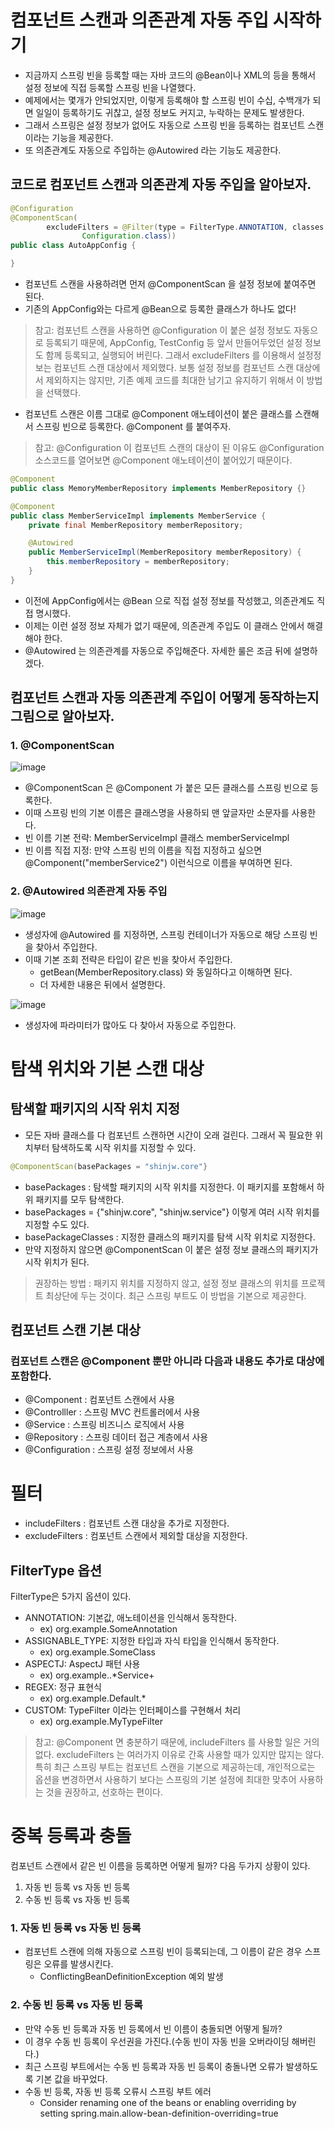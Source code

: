 # 컴포넌트 스캔과 의존관계 자동 주입 시작하기
* 지금까지 스프링 빈을 등록할 때는 자바 코드의 @Bean이나 XML의 <bean> 등을 통해서 설정 정보에 직접 등록할 스프링 빈을 나열했다.
* 예제에서는 몇개가 안되었지만, 이렇게 등록해야 할 스프링 빈이 수십, 수백개가 되면 일일이 등록하기도 귀찮고, 설정 정보도 커지고, 누락하는 문제도 발생한다.
* 그래서 스프링은 설정 정보가 없어도 자동으로 스프링 빈을 등록하는 컴포넌트 스캔이라는 기능을 제공한다.
* 또 의존관계도 자동으로 주입하는 @Autowired 라는 기능도 제공한다.

## 코드로 컴포넌트 스캔과 의존관계 자동 주입을 알아보자.
```java
@Configuration
@ComponentScan(
        excludeFilters = @Filter(type = FilterType.ANNOTATION, classes =
                Configuration.class))
public class AutoAppConfig {

}
```
* 컴포넌트 스캔을 사용하려면 먼저 @ComponentScan 을 설정 정보에 붙여주면 된다.
* 기존의 AppConfig와는 다르게 @Bean으로 등록한 클래스가 하나도 없다!

> 참고: 컴포넌트 스캔을 사용하면 @Configuration 이 붙은 설정 정보도 자동으로 등록되기 때문에, AppConfig, TestConfig 등 앞서 만들어두었던 설정 정보도 함께 등록되고, 실행되어 버린다.
  그래서 excludeFilters 를 이용해서 설정정보는 컴포넌트 스캔 대상에서 제외했다. 
  보통 설정 정보를 컴포넌트 스캔 대상에서 제외하지는 않지만, 기존 예제 코드를 최대한 남기고 유지하기 위해서 이 방법을 선택했다.
  
* 컴포넌트 스캔은 이름 그대로 @Component 애노테이션이 붙은 클래스를 스캔해서 스프링 빈으로
등록한다. @Component 를 붙여주자.
  
> 참고: @Configuration 이 컴포넌트 스캔의 대상이 된 이유도 @Configuration 소스코드를 열어보면 @Component 애노테이션이 붙어있기 때문이다.

```java
@Component
public class MemoryMemberRepository implements MemberRepository {}
```
```java
@Component
public class MemberServiceImpl implements MemberService {
    private final MemberRepository memberRepository;

    @Autowired
    public MemberServiceImpl(MemberRepository memberRepository) {
        this.memberRepository = memberRepository;
    }
}
```
* 이전에 AppConfig에서는 @Bean 으로 직접 설정 정보를 작성했고, 의존관계도 직접 명시했다. 
* 이제는 이런 설정 정보 자체가 없기 때문에, 의존관계 주입도 이 클래스 안에서 해결해야 한다.
* @Autowired 는 의존관계를 자동으로 주입해준다. 자세한 룰은 조금 뒤에 설명하겠다.

## 컴포넌트 스캔과 자동 의존관계 주입이 어떻게 동작하는지 그림으로 알아보자.
### 1. @ComponentScan
![image](https://user-images.githubusercontent.com/39439576/220650267-5972d28c-7e8a-4862-b145-4cf04e10881b.png)
* @ComponentScan 은 @Component 가 붙은 모든 클래스를 스프링 빈으로 등록한다.
* 이때 스프링 빈의 기본 이름은 클래스명을 사용하되 맨 앞글자만 소문자를 사용한다.
* 빈 이름 기본 전략: MemberServiceImpl 클래스 memberServiceImpl
* 빈 이름 직접 지정: 만약 스프링 빈의 이름을 직접 지정하고 싶으면 @Component("memberService2") 이런식으로 이름을 부여하면 된다.

### 2. @Autowired 의존관계 자동 주입
![image](https://user-images.githubusercontent.com/39439576/220650576-04fb53e7-1aec-4f4c-97aa-4ff79c9a5518.png)
* 생성자에 @Autowired 를 지정하면, 스프링 컨테이너가 자동으로 해당 스프링 빈을 찾아서 주입한다.
* 이때 기본 조회 전략은 타입이 같은 빈을 찾아서 주입한다.
  * getBean(MemberRepository.class) 와 동일하다고 이해하면 된다.
  * 더 자세한 내용은 뒤에서 설명한다.

![image](https://user-images.githubusercontent.com/39439576/220650939-61a4a666-1e57-4ddd-a807-17b8e963c9c5.png)
* 생성자에 파라미터가 많아도 다 찾아서 자동으로 주입한다.

# 탐색 위치와 기본 스캔 대상
## 탐색할 패키지의 시작 위치 지정
* 모든 자바 클래스를 다 컴포넌트 스캔하면 시간이 오래 걸린다. 그래서 꼭 필요한 위치부터 탐색하도록 시작 위치를 지정할 수 있다.
```java
@ComponentScan(basePackages = "shinjw.core"}
```
* basePackages : 탐색할 패키지의 시작 위치를 지정한다. 이 패키지를 포함해서 하위 패키지를 모두 탐색한다.
* basePackages = {"shinjw.core", "shinjw.service"} 이렇게 여러 시작 위치를 지정할 수도 있다.
* basePackageClasses : 지정한 클래스의 패키지를 탐색 시작 위치로 지정한다.
* 만약 지정하지 않으면 @ComponentScan 이 붙은 설정 정보 클래스의 패키지가 시작 위치가 된다.
> 권장하는 방법 : 패키지 위치를 지정하지 않고, 설정 정보 클래스의 위치를 프로젝트 최상단에 두는 것이다. 최근 스프링 부트도 이 방법을 기본으로 제공한다.
  
## 컴포넌트 스캔 기본 대상
### 컴포넌트 스캔은 @Component 뿐만 아니라 다음과 내용도 추가로 대상에 포함한다.
* @Component : 컴포넌트 스캔에서 사용
* @Controlller : 스프링 MVC 컨트롤러에서 사용
* @Service : 스프링 비즈니스 로직에서 사용
* @Repository : 스프링 데이터 접근 계층에서 사용
* @Configuration : 스프링 설정 정보에서 사용
  
#  필터
* includeFilters : 컴포넌트 스캔 대상을 추가로 지정한다.
* excludeFilters : 컴포넌트 스캔에서 제외할 대상을 지정한다.
## FilterType 옵션
FilterType은 5가지 옵션이 있다.
* ANNOTATION: 기본값, 애노테이션을 인식해서 동작한다.
  * ex) org.example.SomeAnnotation
* ASSIGNABLE_TYPE: 지정한 타입과 자식 타입을 인식해서 동작한다.
  * ex) org.example.SomeClass
* ASPECTJ: AspectJ 패턴 사용
  * ex) org.example..*Service+
* REGEX: 정규 표현식
  * ex) org\.example\.Default.*
* CUSTOM: TypeFilter 이라는 인터페이스를 구현해서 처리
  * ex) org.example.MyTypeFilter
  
> 참고: @Component 면 충분하기 때문에, includeFilters 를 사용할 일은 거의 없다. excludeFilters
는 여러가지 이유로 간혹 사용할 때가 있지만 많지는 않다.
> 특히 최근 스프링 부트는 컴포넌트 스캔을 기본으로 제공하는데, 개인적으로는 옵션을 변경하면서 사용하기
보다는 스프링의 기본 설정에 최대한 맞추어 사용하는 것을 권장하고, 선호하는 편이다.
  
# 중복 등록과 충돌
컴포넌트 스캔에서 같은 빈 이름을 등록하면 어떻게 될까?
다음 두가지 상황이 있다.
  1. 자동 빈 등록 vs 자동 빈 등록
  2. 수동 빈 등록 vs 자동 빈 등록

### 1. 자동 빈 등록 vs 자동 빈 등록
* 컴포넌트 스캔에 의해 자동으로 스프링 빈이 등록되는데, 그 이름이 같은 경우 스프링은 오류를 발생시킨다.
  * ConflictingBeanDefinitionException 예외 발생

### 2. 수동 빈 등록 vs 자동 빈 등록
* 만약 수동 빈 등록과 자동 빈 등록에서 빈 이름이 충돌되면 어떻게 될까?
* 이 경우 수동 빈 등록이 우선권을 가진다.(수동 빈이 자동 빈을 오버라이딩 해버린다.)
* 최근 스프링 부트에서는 수동 빈 등록과 자동 빈 등록이 충돌나면 오류가 발생하도록 기본 값을 바꾸었다.
* 수동 빈 등록, 자동 빈 등록 오류시 스프링 부트 에러
  * Consider renaming one of the beans or enabling overriding by setting spring.main.allow-bean-definition-overriding=true
